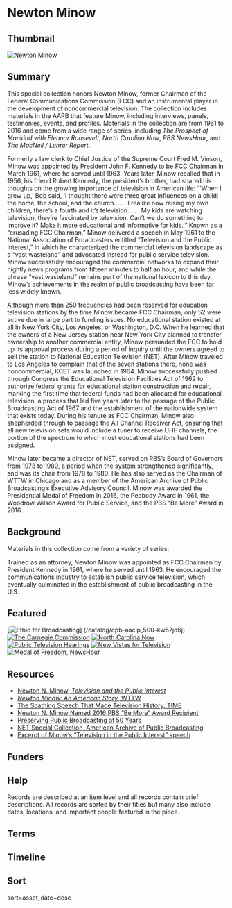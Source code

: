# Newton Minow

## Thumbnail

![Newton Minow](https://s3.amazonaws.com/americanarchive.org/special-collections/Minow_mainimage.png "Newton Minow")

## Summary

This special collection honors Newton Minow, former Chairman of the Federal Communications Commission (FCC) and an instrumental player in the development of noncommercial television. The collection includes materials in the AAPB that feature Minow, including interviews, panels, testimonies, events, and profiles. Materials in the collection are from 1961 to 2016 and come from a wide range of series, including <em>The Prospect of Mankind with Eleanor Roosevelt</em>, <em>North Carolina Now</em>, <em>PBS NewsHour</em>, and <em>The MacNeil / Lehrer Report</em>.

Formerly a law clerk to Chief Justice of the Supreme Court Fred M. Vinson, Minow was appointed by President John F. Kennedy to be FCC Chairman in March 1961, where he served until 1963. Years later, Minow recalled that in 1956, his friend Robert Kennedy, the president’s brother, had shared his thoughts on the growing importance of television in American life: “’When I grew up,’ Bob said, ‘I thought there were three great influences on a child: the home, the school, and the church. . . . I realize now raising my own children, there’s a fourth and it’s television. . . . My kids are watching television, they’re fascinated by television. Can’t we do something to improve it? Make it more educational and informative for kids.’” Known as a “crusading FCC Chairman,” Minow delivered a speech in May 1961 to the National Association of Broadcasters entitled “Television and the Public Interest,” in which he characterized the commercial television landscape as a “vast wasteland” and advocated instead for public service television. Minow successfully encouraged the commercial networks to expand their nightly news programs from fifteen minutes to half an hour, and while the phrase “vast wasteland” remains part of the national lexicon to this day, Minow’s achievements in the realm of public broadcasting have been far less widely known. 

Although more than 250 frequencies had been reserved for education television stations by the time Minow became FCC Chairman, only 52 were active due in large part to funding issues. No educational station existed at all in New York City, Los Angeles, or Washington, D.C. When he learned that the owners of a New Jersey station near New York City planned to transfer ownership to another commercial entity, Minow persuaded the FCC to hold up its approval process during a period of inquiry until the owners agreed to sell the station to National Education Television (NET). After Minow traveled to Los Angeles to complain that of the seven stations there, none was noncommercial, KCET was launched in 1964. Minow successfully pushed through Congress the Educational Television Facilities Act of 1962 to authorize federal grants for educational station construction and repair, marking the first time that federal funds had been allocated for educational television, a process that led five years later to the passage of the Public Broadcasting Act of 1967 and the establishment of the nationwide system that exists today. During his tenure as FCC Chairman, Minow also shepherded through to passage the All Channel Receiver Act, ensuring that all new television sets would include a tuner to receive UHF channels, the portion of the spectrum to which most educational stations had been assigned. 

Minow later became a director of NET, served on PBS’s Board of Governors from 1973 to 1980, a period when the system strengthened significantly, and was its chair from 1978 to 1980. He has also served as the Chairman of WTTW in Chicago and as a member of the American Archive of Public Broadcasting’s Executive Advisory Council. Minow was awarded the Presidential Medal of Freedom in 2016, the Peabody Award in 1961, the Woodrow Wilson Award for Public Service, and the PBS “Be More” Award in 2016.

## Background

Materials in this collection come from a variety of series. 

Trained as an attorney, Newton Minow was appointed as FCC Chairman by President Kennedy in 1961, where he served until 1963. He encouraged the communications industry to establish public service television, which eventually culminated in the establishment of public broadcasting in the U.S.

## Featured

[![Ethic for Broadcasting](https://s3.amazonaws.com/americanarchive.org/special-collections/Minow_TVtile.jpg)] (/catalog/cpb-aacip_500-kw57jd6j)
[![The Carnegie Commission](https://s3.amazonaws.com/americanarchive.org/special-collections/Minow_TVtile.jpg)](/catalog/cpb-aacip_507-707wm14c2g)
[![North Carolina Now](https://s3.amazonaws.com/americanarchive.org/special-collections/Minow_TVtile.jpg)](/catalog/cpb-aacip_129-09j3v33q#at_1173.159414_s)
[![Public Television Hearings](https://s3.amazonaws.com/americanarchive.org/special-collections/Minow_TVtile.jpg)](/catalog/cpb-aacip_15-07tmpp7v)
[![New Vistas for Television](https://s3.amazonaws.com/americanarchive.org/special-collections/Minow_TVtile.jpg)](/catalog/cpb-aacip_15-451g1x4f)
[![Medal of Freedom, NewsHour](https://s3.amazonaws.com/americanarchive.org/special-collections/Minow_TVtile.jpg)](/catalog/cpb-aacip_525-gx44q7rv3h#at_3150.040405_s)

## Resources

- [Newton N. Minow, <em>Television and the Public Interest</em>](https://www.americanrhetoric.com/speeches/newtonminow.htm)
- [<em>Newton Minow: An American Story</em>, WTTW](https://news.wttw.com/2015/05/06/newton-minow-american-story)
- [The Scathing Speech That Made Television History, TIME](https://time.com/4315217/newton-minow-vast-wasteland-1961-speech/)
- [Newton N. Minow Named 2016 PBS “Be More” Award Recipient](https://www.pbs.org/about/blogs/news/newton-n-minow-named-2016-pbs-be-more-award-recipient/)
- [Preserving Public Broadcasting at 50 Years](https://www.youtube.com/watch?v=cHsceZqsH2M&feature=youtu.be&t=1549)
- [NET Special Collection, American Archive of Public Broadcasting]( https://americanarchive.org/special_collections/net-catalog)
- [Excerpt of Minow’s “Television in the Public Interest” speech](https://americanarchive.org/catalog/cpb-aacip_500-kw57jd6j#at_1499.227276_s)

## Funders
 
## Help

Records are described at an item level and all records contain brief descriptions. All records are sorted by their titles but many also include dates, locations, and important people featured in the piece. 

## Terms 

## Timeline

## Sort

sort=asset_date+desc
 
